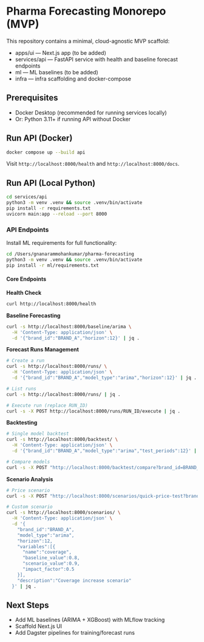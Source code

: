 # Pharma Forecasting Monorepo (MVP)

This repository contains a minimal, cloud-agnostic MVP scaffold:

- apps/ui — Next.js app (to be added)
- services/api — FastAPI service with health and baseline forecast endpoints
- ml — ML baselines (to be added)
- infra — infra scaffolding and docker-compose

## Prerequisites

- Docker Desktop (recommended for running services locally)
- Or: Python 3.11+ if running API without Docker

## Run API (Docker)

```bash
docker compose up --build api
```

Visit `http://localhost:8000/health` and `http://localhost:8000/docs`.

## Run API (Local Python)

```bash
cd services/api
python3 -m venv .venv && source .venv/bin/activate
pip install -r requirements.txt
uvicorn main:app --reload --port 8000
```

### API Endpoints

Install ML requirements for full functionality:

```bash
cd /Users/gnanarammohankumar/pharma-forecasting
python3 -m venv .venv && source .venv/bin/activate
pip install -r ml/requirements.txt
```

#### Core Endpoints

**Health Check**
```bash
curl http://localhost:8000/health
```

**Baseline Forecasting**
```bash
curl -s http://localhost:8000/baseline/arima \
  -H 'Content-Type: application/json' \
  -d '{"brand_id":"BRAND_A","horizon":12}' | jq .
```

**Forecast Runs Management**
```bash
# Create a run
curl -s http://localhost:8000/runs/ \
  -H 'Content-Type: application/json' \
  -d '{"brand_id":"BRAND_A","model_type":"arima","horizon":12}' | jq .

# List runs
curl -s http://localhost:8000/runs/ | jq .

# Execute run (replace RUN_ID)
curl -s -X POST http://localhost:8000/runs/RUN_ID/execute | jq .
```

**Backtesting**
```bash
# Single model backtest
curl -s http://localhost:8000/backtest/ \
  -H 'Content-Type: application/json' \
  -d '{"brand_id":"BRAND_A","model_type":"arima","test_periods":12}' | jq .

# Compare models
curl -s -X POST "http://localhost:8000/backtest/compare?brand_id=BRAND_A&test_periods=12" | jq .
```

**Scenario Analysis**
```bash
# Price scenario
curl -s -X POST "http://localhost:8000/scenarios/quick-price-test?brand_id=BRAND_A&baseline_price=100&scenario_price=110&horizon=12" | jq .

# Custom scenario
curl -s http://localhost:8000/scenarios/ \
  -H 'Content-Type: application/json' \
  -d '{
    "brand_id":"BRAND_A",
    "model_type":"arima",
    "horizon":12,
    "variables":[{
      "name":"coverage",
      "baseline_value":0.8,
      "scenario_value":0.9,
      "impact_factor":0.5
    }],
    "description":"Coverage increase scenario"
  }' | jq .
```

## Next Steps

- Add ML baselines (ARIMA + XGBoost) with MLflow tracking
- Scaffold Next.js UI
- Add Dagster pipelines for training/forecast runs

